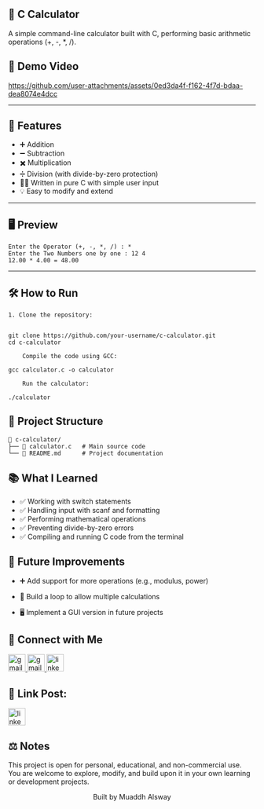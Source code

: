 ## 🧮 C Calculator 
<p>
  A simple command-line calculator built with C, performing basic arithmetic operations (+, -, *, /).
</p>




## 🎥 Demo Video







https://github.com/user-attachments/assets/0ed3da4f-f162-4f7d-bdaa-dea8074e4dcc









---

## 📌 Features

- ➕ Addition
- ➖ Subtraction
- ✖️ Multiplication
- ➗ Division (with divide-by-zero protection)
- 👨‍💻 Written in pure C with simple user input
- 💡 Easy to modify and extend

---

## 🖥️ Preview
```
Enter the Operator (+, -, *, /) : *
Enter the Two Numbers one by one : 12 4
12.00 * 4.00 = 48.00

```
---

## 🛠️ How to Run
```
1. Clone the repository:


git clone https://github.com/your-username/c-calculator.git
cd c-calculator

    Compile the code using GCC:

gcc calculator.c -o calculator

    Run the calculator:

./calculator
```
## 📂 Project Structure
```
📁 c-calculator/
├── 📄 calculator.c   # Main source code
└── 📄 README.md      # Project documentation
```

## 📚 What I Learned

- ✅ Working with switch statements
- ✅ Handling input with scanf and formatting
- ✅ Performing mathematical operations
- ✅ Preventing divide-by-zero errors
- ✅ Compiling and running C code from the terminal

## 🤔 Future Improvements

- ➕ Add support for more operations (e.g., modulus, power)

- 🔁 Build a loop to allow multiple calculations

- 🖥️ Implement a GUI version in future projects

## 💬 Connect with Me

    

   <a href="https://github.com/MuaddhAlsway" target="_blank">
    <img src="https://img.shields.io/static/v1?message=Github&logo=github&label=&color=black&logoColor=white&labelColor=&style=for-the-badge" height="35" alt="gmail logo"  />
  </a>
  <a href="https://mail.google.com/mail/muaddhalsway.com" target="_blank">
    <img src="https://img.shields.io/static/v1?message=Gmail&logo=gmail&label=&color=D14836&logoColor=white&labelColor=&style=for-the-badge" height="35" alt="gmail logo"  />
  </a>
  <a href="https://www.linkedin.com/in/muaddh-alsway/" target="_blank">
    <img src="https://img.shields.io/static/v1?message=LinkedIn&logo=linkedin&label=&color=0077B5&logoColor=white&labelColor=&style=for-the-badge" height="35" alt="linkedin logo"  />
  </a>


## 🔗 Link Post: 
<a href="https://www.linkedin.com/posts/muaddh-alsway_deepdiveinc-cprogramming-deepdiveinc-activity-7354600182467977216-psIy?utm_source=share&utm_medium=member_desktop&rcm=ACoAADejAqQBo4IKkDbZQ2uIFfqpjS0OHOJntq8" target="_blank">
    <img src="https://img.shields.io/static/v1?message=LinkedIn&logo=linkedin&label=&color=0077B5&logoColor=white&labelColor=&style=for-the-badge" height="35" alt="linkedin logo"  />
  </a>

## ⚖️ Notes

 This project is open for personal, educational, and non-commercial use.  
 You are welcome to explore, modify, and build upon it in your own learning or development projects.

<p align="center" > Built by Muaddh Alsway</p> 
